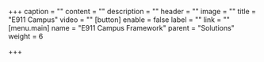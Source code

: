 +++
caption = ""
content = ""
description = ""
header = ""
image = ""
title = "E911 Campus"
video = ""
[button]
enable = false
label = ""
link = ""
[menu.main]
name = "E911 Campus Framework"
parent = "Solutions"
weight = 6

+++
